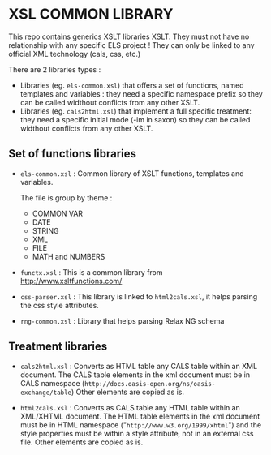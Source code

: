 # XSL COMMON LIBRARY

This repo contains generics XSLT libraries XSLT.
They must not have no relationship with any specific ELS project !
They can only be linked to any official XML technology (cals, css, etc.)

There are 2 libraries types :

* Libraries (eg. ``els-common.xsl``) that offers a set of functions, named
  templates and variables : they need a specific namespace prefix so they
  can be called widthout conflicts from any other XSLT.
* Libraries (eg. ``cals2html.xsl``) that implement a full specific treatment:
  they need a specific initial mode (-im in saxon) so they can be called
  widthout conflicts from any other XSLT.

## Set of functions libraries

* ``els-common.xsl`` : Common library of XSLT functions, templates and variables.

  The file is group by theme : 
  
    * COMMON VAR
    * DATE
    * STRING
    * XML
    * FILE
    * MATH and NUMBERS

* ``functx.xsl`` : This is a common library from http://www.xsltfunctions.com/

* ``css-parser.xsl`` : This library is linked to ``html2cals.xsl``, it helps
  parsing the css style attributes.

* ``rng-common.xsl`` : Library that helps parsing Relax NG schema

## Treatment libraries

* ``cals2html.xsl`` : Converts as HTML table any CALS table within an XML document.
  The CALS table elements in the xml document must be in CALS namespace
  (``http://docs.oasis-open.org/ns/oasis-exchange/table``)
  Other elements are copied as is.

* ``html2cals.xsl`` : Converts as CALS table any HTML table within an XML/XHTML document.
  The HTML table elements in the xml document must be in HTML namespace
  ("``http://www.w3.org/1999/xhtml``") and the style properties must be within a
  style attribute, not in an external css file. Other elements are copied as is.

